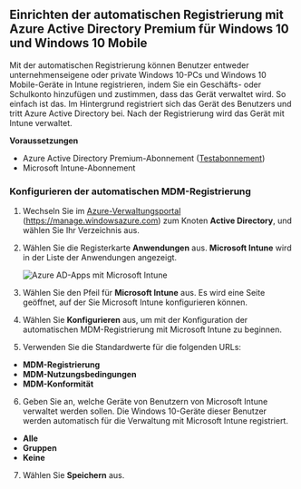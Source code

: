 ## <a name="set-up-windows-10-and-windows-10-mobile-automatic-enrollment-with-azure-active-directory-premium"></a>Einrichten der automatischen Registrierung mit Azure Active Directory Premium für Windows 10 und Windows 10 Mobile

Mit der automatischen Registrierung können Benutzer entweder unternehmenseigene oder private Windows 10-PCs und Windows 10 Mobile-Geräte in Intune registrieren, indem Sie ein Geschäfts- oder Schulkonto hinzufügen und zustimmen, dass das Gerät verwaltet wird. So einfach ist das. Im Hintergrund registriert sich das Gerät des Benutzers und tritt Azure Active Directory bei. Nach der Registrierung wird das Gerät mit Intune verwaltet.

**Voraussetzungen**
- Azure Active Directory Premium-Abonnement ([Testabonnement](http://go.microsoft.com/fwlink/?LinkID=816845))
- Microsoft Intune-Abonnement


### <a name="configure-automatic-mdm-enrollment"></a>Konfigurieren der automatischen MDM-Registrierung

1. Wechseln Sie im [Azure-Verwaltungsportal](https://portal.azure.com) (https://manage.windowsazure.com) zum Knoten **Active Directory**, und wählen Sie Ihr Verzeichnis aus.

2. Wählen Sie die Registerkarte **Anwendungen** aus. **Microsoft Intune** wird in der Liste der Anwendungen angezeigt.

    ![Azure AD-Apps mit Microsoft Intune](../media/aad-intune-app.png)

3. Wählen Sie den Pfeil für **Microsoft Intune** aus. Es wird eine Seite geöffnet, auf der Sie Microsoft Intune konfigurieren können.

4. Wählen Sie **Konfigurieren** aus, um mit der Konfiguration der automatischen MDM-Registrierung mit Microsoft Intune zu beginnen.

5. Verwenden Sie die Standardwerte für die folgenden URLs:

  - **MDM-Registrierung**
  - **MDM-Nutzungsbedingungen** 
  - **MDM-Konformität**

6.  Geben Sie an, welche Geräte von Benutzern von Microsoft Intune verwaltet werden sollen. Die Windows 10-Geräte dieser Benutzer werden automatisch für die Verwaltung mit Microsoft Intune registriert.

  - **Alle**
  - **Gruppen**
  - **Keine**

7. Wählen Sie **Speichern** aus.

